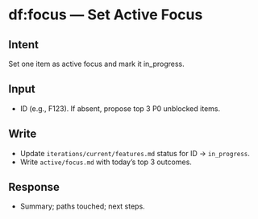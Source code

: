 # df:focus — Set Active Focus

## Intent
Set one item as active focus and mark it in_progress.

## Input
- ID (e.g., F123). If absent, propose top 3 P0 unblocked items.

## Write
- Update `iterations/current/features.md` status for ID → `in_progress`.
- Write `active/focus.md` with today’s top 3 outcomes.

## Response
- Summary; paths touched; next steps.